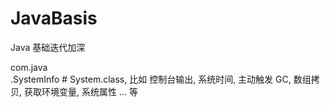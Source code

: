 # JavaBasis

Java 基础迭代加深

com.java </br>
        .SystemInfo  # System.class, 比如 控制台输出, 系统时间, 主动触发 GC, 数组拷贝, 获取环境变量, 系统属性 ... 等
